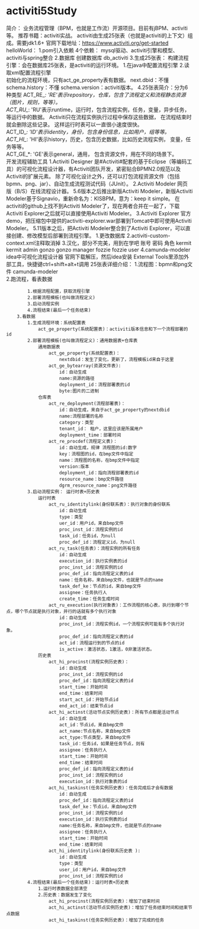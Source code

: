 # activiti5Study
简介：
    业务流程管理（BPM，也就是工作流）开源项目。目前有jBPM、activiti等。
    推荐书籍：activiti实战。
    activiti由生成25张表（也就是activiti的上下文）组成。需要jdk1.6+
    官网下载地址：https://www.activiti.org/get-started
helloWorld：
    1.pom引入依赖
        4个依赖： mysql驱动、activiti引擎和模型、activiti与spring整合
    2.数据库
        创建数据库 db_activiti
    3.生成25张表：
        构建流程引擎：会在数据库25张表，是activiti的运行环境。
            1.在java中配置流程引擎
            2.读取xml配置流程引擎  
        初始化的流程环境，只有act_ge_property表有数据。
            next.dbid：不懂
            schema.history：不懂
            schema.version：activiti版本。
    4.25张表简介：分为6种类型
        ACT_RE_*: 'RE'表示repository，仓库，包含了流程定义和流程静态资源 （图片，规则，等等）。                                     
        ACT_RU_*: 'RU'表示runtime，运行时，包含流程实例，任务，变量，异步任务，等运行中的数据。 Activiti只在流程实例执行过程中保存这些数据， 在流程结束时就会删除这些记录。 这样运行时表可以一直很小速度很快。                                        
        ACT_ID_*: 'ID'表示identity，身份，包含身份信息，比如用户，组等等。                                        
        ACT_HI_*: 'HI'表示history，历史，包含历史数据，比如历史流程实例， 变量，任务等等。                                       
        ACT_GE_*: 'GE'表示general，通用， 包含资源文件，用在不同的场景下。  
开发流程辅助工具
    1.Activiti Designer
        是#Activiti#配套的基于Eclipse（等编码工具）的可视化流程设计器，有Activiti团队开发，紧密贴合BPMN2.0规范以及Activiti的扩展元素。
        除了可视化设计之外，还可以打包流程资源文件（包括bpmn、png、jar）、自动生成流程测试代码（JUnit）。 
    2.Activiti Modeler
        网页版（B/S）在线流程设计器。
        5.6版本之后推出新版Activiti Modeler，新版Activiti Modeler基于Signavio，重新命名为：KISBPM，意为：keep it simple。
        在activiti的github上找不到Activiti Modeler了，现在两者合并在一起了，下载Activiti Explorer之后就可以直接使用Activiti Modeler。
    3.Activiti Explorer
        官方demo，把压缩包中提供的activiti-explorer.war部署到Tomcat中即可使用Activiti Modeler。
        5.11版本之后，把Activiti Modeler整合到了Activiti Explorer，可以直接创建、修改模型后部署到流程引擎。
        1.更改数据库 2.activiti-custom-context.xml注释取消掉 3.汉化，部分不完美，用到在学吧
            账号	    密码	    角色
            kermit	kermit	admin
            gonzo	gonzo	manager
            fozzie	fozzie	user
    4.camunda-modeler
        idea中可视化流程设计器
        官网下载解压，然后idea安装 External Tools里添加外部工具，快捷键ctrl+shift+alt+t调用
25张表详细介绍：
    1.流程图：bpmn和png文件
        camunda-modeler        
    2.跑流程，看表数据
           

            1.根据流程配置，获取流程引擎
            2.部署流程模板(也叫做流程定义)
            3.启动流程实例
            4.流程结束(最后一个任务结束)
        3.看数据
            1.生成流程环境：系统配置表
                act_ge_property(系统配置表)：activiti版本信息和下一个流程部署的id
            2.部署流程模板(也叫做流程定义)：通用数据表+仓库表
                通用数据表
                    act_ge_property(系统配置表)：
                        nextdbid：发生了变化，更新了，流程模板id来自于这里
                    act_ge_bytearray(资源文件表):
                        id：自动生成
                        name:资源的路径
                        deployment_id：流程部署表的id
                        byte:图片的二进制
                仓库表
                    act_re_deployment(流程部署表)：
                        id：自动生成，来自于act_ge_property的nextdbid
                        name:流程部署的名称
                        category：类型
                        tenant_id： 租户，这里应该是所属用户
                        deployment_time：部署时间
                    act_re_procdef(流程定义表)：
                        id：自动生成，规律 流程图的id:数字
                        key：流程图的id，在bmp文件中指定
                        name：流程图的名称，在bmp文件中指定
                        version:版本
                        deployment_id：指向流程部署表的id
                        resource_name：bmp文件路径
                        dgrm_resource_name：png文件路径                
            3.启动流程实例： 运行时表+历史表 
                运行时表 
                    act_ru_identitylink(身份联系表)：执行对象的身份联系                                 
                        id：自动生成
                        type：类型
                        uer_id：用户id，来自bmp文件
                        proc_inst_id：流程实例的id  
                        task_id：任务id，为null
                        proc_def_id：流程定义id，为null  
                    act_ru_task(任务表)：流程实例的所有任务
                        id：自动生成
                        execution_id：执行实例表的id
                        proc_inst_id：流程实例的id
                        proc_def_id：指向流程定义表的id  
                        name：任务名称，来自bmp文件，也就是节点的name
                        task_def_ke：节点的id，来自bmp文件
                        assignee：任务执行人  
                        create_time：任务生成时间
                    act_ru_execution(执行对象表)：工作流程的核心表，执行到哪个节点，哪个节点就是执行对象，并行的话就有多个执行对象                   
                        id：自动生成
                        proc_inst_id：流程实例id，一个流程实例可能有多个执行对象。
                        proc_def_id：指向流程定义表的id
                        act_id：流程运行到的节点的id
                        is_active：激活状态，1激活，0非激活状态。
                历史表
                    act_hi_procinst(流程实例历史表)：
                        id：自动生成 
                        proc_inst_id：流程实例的id
                        proc_def_id：指向流程定义表的id  
                        start_time：开始时间
                        end_time：结束时间
                        start_act_id：开始节点id
                        end_act_id：结束节点id
                    act_hi_actinst(活动节点实例历史表)：所有节点都是活动节点
                        id：自动生成 
                        act_id：节点id，来自bmp文件
                        act_name:节点名称，来自bmp文件
                        act_type:节点类型，来自bmp文件
                        task_id：任务id，如果是任务节点，则有
                        assignee：任务执行人
                        start_time：开始时间
                        end_time：结束时间
                        proc_def_id：指向流程定义表的id
                        proc_inst_id：流程实例的id
                        execution_id：执行对象表的id                    
                    act_hi_taskinst(任务实例历史表)：任务完成后才会有数据
                        id：自动生成 
                        proc_def_id：指向流程定义表的id
                        task_def_ke：节点id，来自bmp文件
                        proc_inst_id：流程实例的id
                        execution_id：执行实例表的id
                        name:任务名称，来自bmp文件，也就是节点的name
                        assignee：任务执行人
                        start_time：开始时间
                        end_time：结束时间
                    act_hi_identitylink(身份联系历史表 ):
                        id：自动生成 
                        type：类型
                        user_id：用户id，来自bmp文件
                        proc_inst_id：流程实例的id
            4.流程结束(最后一个任务结束)：运行时表+历史表 
                1.运行时表数据全部清空
                2.历史表：数据发生了变化
                    act_hi_procinst(流程实例历史表)：增加了结束时间
                    act_hi_actinst(活动节点实例历史表)：增加了任务结束时间和结束节点数据
                    act_hi_taskinst(任务实例历史表)：增加了完成的任务    
        